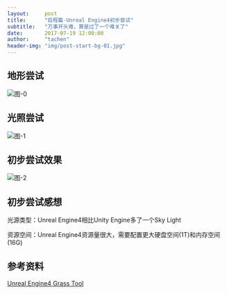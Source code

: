 ```yaml
---
layout:     post
title:      "启程篇-Unreal Engine4初步尝试"
subtitle:   "万事开头难，算是过了一个难关了"
date:       2017-07-19 12:00:00
author:     "tachen"
header-img: "img/post-start-bg-01.jpg"
---
```


<h2 class="section-heading">地形尝试</h2>
<img src="{{ site.baseurl }}/img/post-start-bg-00.jpg" alt="图-0">

<h2 class="section-heading">光照尝试</h2>
<img src="{{ site.baseurl }}/img/post-start-bg-03.jpg" alt="图-1">

<h2 class="section-heading">初步尝试效果</h2>
<img src="{{ site.baseurl }}/img/post-start-bg-02.jpg" alt="图-2">

<h2 class="section-heading">初步尝试感想</h2>
<p>光源类型：Unreal Engine4相比Unity Engine多了一个Sky Light</p>
<p>资源空间：Unreal Engine4资源量很大，需要配置更大硬盘空间(1T)和内存空间(16G)</p>

<h2 class="section-heading">参考资料</h2>
<a href="https://docs.unrealengine.com/latest/INT/Engine/OpenWorldTools/Grass/QuickStart/index.html" target="_blank">Unreal Engine4 Grass Tool</a>





